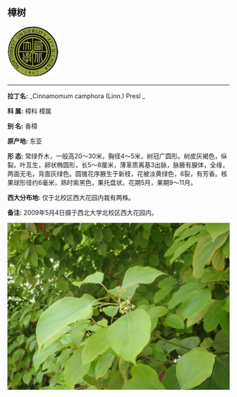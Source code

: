 ## 樟树

![西北大学校园网络植物志](../JPG/nwu.gif)

---

**拉丁名:**  _Cinnamomum camphora (Linn.) Presl _

**科 属:** 樟科 樟属

**别 名:** 香樟

**原产地:** 东亚

**形  态:** 常绿乔木，一般高20～30米，胸径4～5米，树冠广圆形。树皮灰褐色，纵裂。叶互生，卵状椭圆形，长5～8厘米，薄革质离基3出脉，脉腋有腺体，全缘，两面无毛，背面灰绿色。圆锥花序腋生于新枝，花被淡黄绿色，6裂，有芳香。核果球形径约6毫米，熟时紫黑色，果托盘状。花期5月，果期9～11月。

**西大分布地:** 仅于北校区西大花园内栽有两株。

**备注:** 2009年5月4日摄于西北大学北校区西大花园内。

![樟树](../JPG/樟树1.JPG) 

